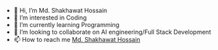 - 👋 Hi, I’m Md. Shakhawat Hossain
- 👀 I’m interested in Coding
- 🌱 I’m currently learning Programming
- 💞️ I’m looking to collaborate on AI engineering/Full Stack Development
- 📫 How to reach me [Md. Shakhawat Hossain](https://sites.google.com/view/shakhawathossain07nsu)

<!---
shakhawathossain07nsu/shakhawathossain07nsu is a ✨ special ✨ repository because its `README.md` (this file) appears on your GitHub profile.
You can click the Preview link to take a look at your changes.
--->
